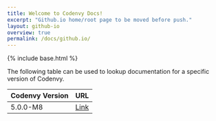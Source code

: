 ```yaml
---
title: Welcome to Codenvy Docs!
excerpt: "Github.io home/root page to be moved before push."
layout: github-io
overview: true
permalink: /docs/github.io/
---
```

{% include base.html %}

The following table can be used to lookup documentation for a specific version of Codenvy.  

| Codenvy Version | URL |  
| --- | --- |
| 5.0.0-M8 | [Link](/5_0_0-M8/docs/) |
